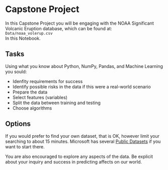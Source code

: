 
# Capstone Project

In this Capstone Project you will be engaging with the NOAA Significant Volcanic Eruption database, which can be found at:  
`Data/noaa_volerup.csv`  
In this Notebook. 

## Tasks
Using what you know about Python, NumPy, Pandas, and Machine Learning you sould:
- Idenfity requirements for success
- Identify possible risks in the data if this were a real-world scenario
- Prepare the data
- Select features (variables)
- Split the data between training and testing
- Choose algorithms

## Options
If you would prefer to find your own dataset, that is OK, however limit your searching to about 15 minutes. Microsoft has several [Public Datasets](https://docs.microsoft.com/en-us/azure/sql-database/sql-database-public-data-sets) if you want to start there. 

You are also encouraged to explore any aspects of the data. Be explicit about your inquiry and success in predicting affects on our world.


```python

```
